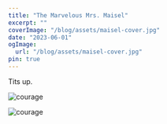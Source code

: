 ```yaml
---
title: "The Marvelous Mrs. Maisel"
excerpt: ""
coverImage: "/blog/assets/maisel-cover.jpg"
date: "2023-06-01"
ogImage:
  url: "/blog/assets/maisel-cover.jpg"
pin: true
---
```


Tits up.

![courage](/blog/assets/maisel/image.png)

![courage](/blog/assets/maisel/image-1.png)
